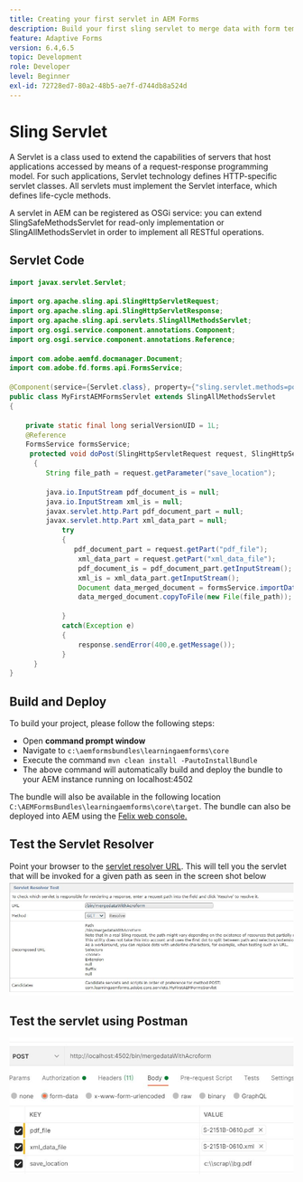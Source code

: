 ```yaml
---
title: Creating your first servlet in AEM Forms
description: Build your first sling servlet to merge data with form template.
feature: Adaptive Forms
version: 6.4,6.5
topic: Development
role: Developer
level: Beginner
exl-id: 72728ed7-80a2-48b5-ae7f-d744db8a524d
---
```

# Sling Servlet

A Servlet is a class used to extend the capabilities of servers that host applications accessed by means of a request-response programming model. For such applications, Servlet technology defines HTTP-specific servlet classes.
All servlets must implement the Servlet interface, which defines life-cycle methods.


A servlet in AEM can be registered as OSGi service: you can extend SlingSafeMethodsServlet for read-only implementation or SlingAllMethodsServlet in order to implement all RESTful operations.

## Servlet Code

``` java
import javax.servlet.Servlet;

import org.apache.sling.api.SlingHttpServletRequest;
import org.apache.sling.api.SlingHttpServletResponse;
import org.apache.sling.api.servlets.SlingAllMethodsServlet;
import org.osgi.service.component.annotations.Component;
import org.osgi.service.component.annotations.Reference;

import com.adobe.aemfd.docmanager.Document;
import com.adobe.fd.forms.api.FormsService;

@Component(service={Servlet.class}, property={"sling.servlet.methods=post", "sling.servlet.paths=/bin/mergedataWithAcroform"})
public class MyFirstAEMFormsServlet extends SlingAllMethodsServlet
{
	
	private static final long serialVersionUID = 1L;
	@Reference
	FormsService formsService;
	 protected void doPost(SlingHttpServletRequest request, SlingHttpServletResponse response)
	  { 
		 String file_path = request.getParameter("save_location");
		 
		 java.io.InputStream pdf_document_is = null;
		 java.io.InputStream xml_is = null;
		 javax.servlet.http.Part pdf_document_part = null;
		 javax.servlet.http.Part xml_data_part = null;
		 	 try
		 	 {
		 		pdf_document_part = request.getPart("pdf_file");
				 xml_data_part = request.getPart("xml_data_file");
				 pdf_document_is = pdf_document_part.getInputStream();
				 xml_is = xml_data_part.getInputStream();
				 Document data_merged_document = formsService.importData(new Document(pdf_document_is), new Document(xml_is));
				 data_merged_document.copyToFile(new File(file_path));
				 
		 	 }
		 	 catch(Exception e)
		 	 {
		 		 response.sendError(400,e.getMessage());
		 	 }
	  }
}
```

## Build and Deploy

To build your project, please follow the following steps:

* Open **command prompt window**
* Navigate to `c:\aemformsbundles\learningaemforms\core`
* Execute the command `mvn clean install -PautoInstallBundle`
* The above command will automatically build and deploy the bundle to your AEM instance running on localhost:4502

The bundle will also be available in the following location `C:\AEMFormsBundles\learningaemforms\core\target`. The bundle can also be deployed into AEM using the [Felix web console.](http://localhost:4502/system/console/bundles)


## Test the Servlet Resolver

Point your browser to the [servlet resolver URL](http://localhost:4502/system/console/servletresolver?url=%2Fbin%2FmergedataWithAcroform&method=POST). This will tell you the servlet that will be invoked for a given path as seen in the screen shot below
![servlet-resolver](assets/servlet-resolver.JPG)

## Test the servlet using Postman

![test-servlet-postman](assets/test-servlet-postman.JPG)
